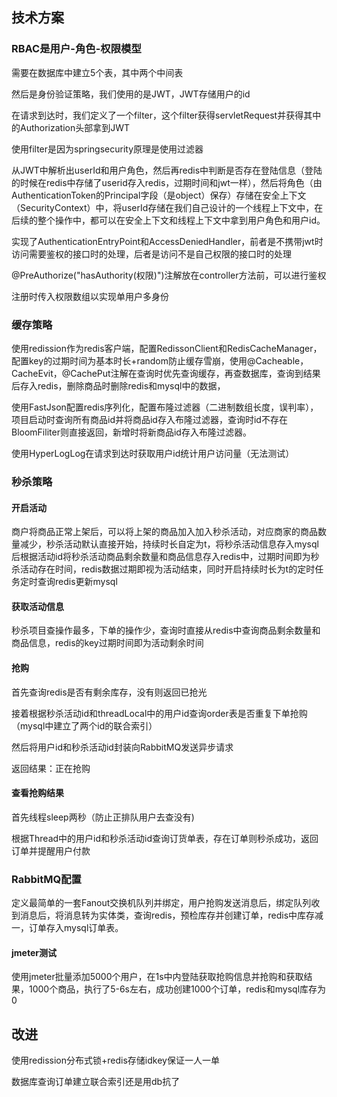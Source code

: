 ## 技术方案

### RBAC是用户-角色-权限模型

需要在数据库中建立5个表，其中两个中间表

然后是身份验证策略，我们使用的是JWT，JWT存储用户的id

在请求到达时，我们定义了一个filter，这个filter获得servletRequest并获得其中的Authorization头部拿到JWT

使用filter是因为springsecurity原理是使用过滤器

从JWT中解析出userId和用户角色，然后再redis中判断是否存在登陆信息（登陆的时候在redis中存储了userid存入redis，过期时间和jwt一样），然后将角色（由AuthenticationToken的Principal字段（是object）保存）存储在安全上下文（SecurityContext）中，将userId存储在我们自己设计的一个线程上下文中，在后续的整个操作中，都可以在安全上下文和线程上下文中拿到用户角色和用户id。

实现了AuthenticationEntryPoint和AccessDeniedHandler，前者是不携带jwt时访问需要鉴权的接口时的处理，后者是访问不是自己权限的接口时的处理

@PreAuthorize("hasAuthority(权限)")注解放在controller方法前，可以进行鉴权

注册时传入权限数组以实现单用户多身份

### 缓存策略

使用redission作为redis客户端，配置RedissonClient和RedisCacheManager，配置key的过期时间为基本时长+random防止缓存雪崩，使用@Cacheable，CacheEvit，@CachePut注解在查询时优先查询缓存，再查数据库，查询到结果后存入redis，删除商品时删除redis和mysql中的数据，

使用FastJson配置redis序列化，配置布隆过滤器（二进制数组长度，误判率），项目启动时查询所有商品id并将商品id存入布隆过滤器，查询时id不存在BloomFiliter则直接返回，新增时将新商品id存入布隆过滤器。

使用HyperLogLog在请求到达时获取用户id统计用户访问量（无法测试）

### 秒杀策略

#### 开启活动

商户将商品正常上架后，可以将上架的商品加入加入秒杀活动，对应商家的商品数量减少，秒杀活动默认直接开始，持续时长自定为t，将秒杀活动信息存入mysql后根据活动id将秒杀活动商品剩余数量和商品信息存入redis中，过期时间即为秒杀活动存在时间，redis数据过期即视为活动结束，同时开启持续时长为t的定时任务定时查询redis更新mysql

#### 获取活动信息

秒杀项目查操作最多，下单的操作少，查询时直接从redis中查询商品剩余数量和商品信息，redis的key过期时间即为活动剩余时间

#### 抢购

首先查询redis是否有剩余库存，没有则返回已抢光

接着根据秒杀活动id和threadLocal中的用户id查询order表是否重复下单抢购（mysql中建立了两个id的联合索引）

然后将用户id和秒杀活动id封装向RabbitMQ发送异步请求

返回结果：正在抢购

#### 查看抢购结果

首先线程sleep两秒（防止正排队用户去查没有)

根据Thread中的用户id和秒杀活动id查询订货单表，存在订单则秒杀成功，返回订单并提醒用户付款

### RabbitMQ配置

定义最简单的一套Fanout交换机队列并绑定，用户抢购发送消息后，绑定队列收到消息后，将消息转为实体类，查询redis，预检库存并创建订单，redis中库存减一，订单存入mysql订单表。

#### jmeter测试

使用jmeter批量添加5000个用户，在1s中内登陆获取抢购信息并抢购和获取结果，1000个商品，执行了5-6s左右，成功创建1000个订单，redis和mysql库存为0





## 改进

使用redission分布式锁+redis存储idkey保证一人一单

数据库查询订单建立联合索引还是用db抗了



